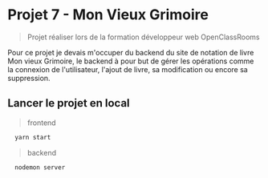 
# Projet 7 - Mon Vieux Grimoire

>Projet réaliser lors de la formation développeur web OpenClassRooms

Pour ce projet je devais m'occuper du backend du site de notation de livre Mon vieux Grimoire, le backend à pour but de gérer les opérations comme la connexion de l'utilisateur, l'ajout de livre, sa modification ou encore sa suppression.


## Lancer le projet en local

>frontend
>
```bash
  yarn start
```
>backend
```bash
  nodemon server
```

